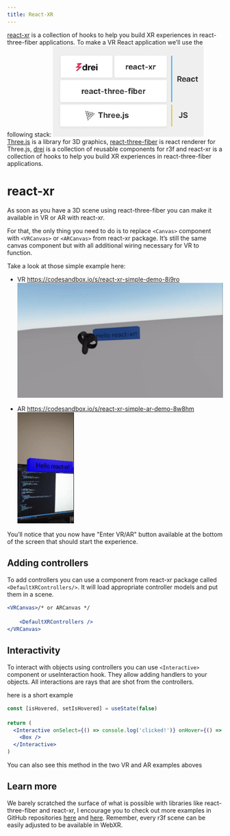 ```yaml
---
title: React-XR
---
```

[react-xr](https://github.com/pmndrs/react-xr) is a collection of hooks to help you build XR experiences in react-three-fiber applications.
To make a VR React application we’ll use the following stack:
![The Stack](react-xr-thestack.png)
[Three.js](https://threejs.org/) is a library for 3D graphics, [react-three-fiber](https://github.com/pmndrs/react-three-fiber) is react renderer for Three.js, [drei](https://github.com/pmndrs/drei) is a collection of reusable components for r3f and react-xr is a collection of hooks to help you build XR experiences in react-three-fiber applications.

# react-xr 

As soon as you have a 3D scene using react-three-fiber you can make it available in VR or AR with react-xr. 

For that, the only thing you need to do is to replace `<Canvas>` component with `<VRCanvas>` or `<ARCanvas>` from react-xr package. It’s still the same canvas component but with all additional wiring necessary for VR to function.

Take a look at those simple example here:
- VR 
https://codesandbox.io/s/react-xr-simple-demo-8i9ro
![The Stack](react-xr-VR.png)

- AR
https://codesandbox.io/s/react-xr-simple-ar-demo-8w8hm
![The Stack](react-xr-AR.png)

You’ll notice that you now have "Enter VR/AR" button available at the bottom of the screen that should start the experience.

## Adding controllers
To add controllers you can use a component from react-xr package called `<DefaultXRControllers/>`. It will load appropriate controller models and put them in a scene.

```jsx
<VRCanvas>/* or ARCanvas */
    
    <DefaultXRControllers />
</VRCanvas>
```

## Interactivity

To interact with objects using controllers you can use `<Interactive>` component or useInteraction hook. They allow adding handlers to your objects. All interactions are rays that are shot from the controllers.

here is a short example
```jsx
const [isHovered, setIsHovered] = useState(false)

return (
  <Interactive onSelect={() => console.log('clicked!')} onHover={() => setIsHovered(true)} onBlur={() => setIsHovered(false)}>
    <Box />
  </Interactive>
)
```
You can also see this method in the two VR and AR examples aboves

## Learn more
We barely scratched the surface of what is possible with libraries like react-three-fiber and react-xr, I encourage you to check out more examples in GitHub repositories [here](https://github.com/pmndrs/react-xr) and [here](https://github.com/pmndrs/react-three-fiber). Remember, every r3f scene can be easily adjusted to be available in WebXR.